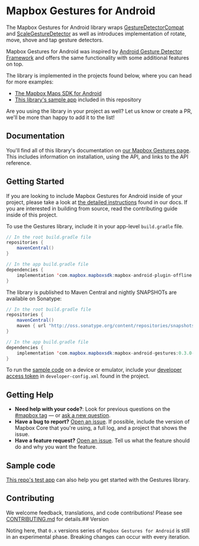 # Mapbox Gestures for Android

The Mapbox Gestures for Android library wraps [GestureDetectorCompat](https://developer.android.com/reference/android/support/v4/view/GestureDetectorCompat.html) and [ScaleGestureDetector](https://developer.android.com/reference/android/view/ScaleGestureDetector.html) as well as introduces implementation of rotate, move, shove and tap gesture detectors.

Mapbox Gestures for Android was inspired by [Android Gesture Detector Framework](https://github.com/Almeros/android-gesture-detectors) and offers the same functionality with some additional features on top.

The library is implemented in the projects found below, where you can head for more examples:

- [The Mapbox Maps SDK for Android](https://github.com/mapbox/mapbox-gl-native)
- [This library's sample app](https://github.com/mapbox/mapbox-gestures-android/tree/master/TestApp) included in this repository

Are you using the library in your project as well? Let us know or create a PR, we'll be more than happy to add it to the list!


## Documentation

You'll find all of this library's documentation on [our Mapbox Gestures page](https://www.mapbox.com/android-docs/gestures/overview). This includes information on installation, using the API, and links to the API reference.


## Getting Started

If you are looking to include Mapbox Gestures for Android inside of your project, please take a look at [the detailed instructions](https://www.mapbox.com/android-docs/map-sdk/overview/gestures/) found in our docs. If you are interested in building from source, read the contributing guide inside of this project.

To use the Gestures library, include it in your app-level `build.gradle` file.

```java
// In the root build.gradle file
repositories {
    mavenCentral()
}
```

```java
// In the app build.gradle file
dependencies {
    implementation 'com.mapbox.mapboxsdk:mapbox-android-plugin-offline:0.1.0'
}
```

The library is published to Maven Central and nightly SNAPSHOTs are available on Sonatype:

```java
// In the root build.gradle file
repositories {
    mavenCentral()
    maven { url "http://oss.sonatype.org/content/repositories/snapshots/" }
}
```
```java
// In the app build.gradle file
dependencies {
	implementation 'com.mapbox.mapboxsdk:mapbox-android-gestures:0.3.0-SNAPSHOT'
}
```

To run the [sample code](#sample-code) on a device or emulator, include your [developer access token](https://www.mapbox.com/help/define-access-token/) in `developer-config.xml` found in the project. 

## Getting Help

- **Need help with your code?**: Look for previous questions on the [#mapbox tag](https://stackoverflow.com/questions/tagged/mapbox+android) — or [ask a new question](https://stackoverflow.com/questions/tagged/mapbox+android).
- **Have a bug to report?** [Open an issue](https://github.com/mapbox/mapbox-gestures-android/issues). If possible, include the version of Mapbox Core that you're using, a full log, and a project that shows the issue.
- **Have a feature request?** [Open an issue](https://github.com/mapbox/mapbox-gestures-android/issues/new). Tell us what the feature should do and why you want the feature.

## Sample code

[This repo's test app](https://github.com/mapbox/mapbox-gestures-android/tree/master/app/src/main/java/com/mapbox/android/gestures/testapp) can also help you get started with the Gestures library.

## Contributing

We welcome feedback, translations, and code contributions! Please see [CONTRIBUTING.md](CONTRIBUTING.md) for details.## Version

Noting here, that `0.x` versions series of `Mapbox Gestures for Android` is still in an experimental phase. Breaking changes can occur with every iteration.



